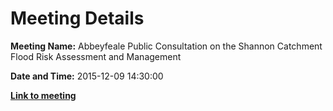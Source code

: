 # Meeting Details

**Meeting Name:** Abbeyfeale Public Consultation on the Shannon Catchment Flood Risk Assessment and Management

**Date and Time:** 2015-12-09 14:30:00

**<a href="https://www.limerick.ie/council/whats-on/abbeyfeale-public-consultation-shannon-catchment-flood-risk-assessment-and" target="_blank">Link to meeting</a>**
